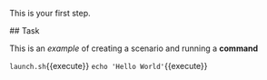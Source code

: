 This is your first step.

## Task

This is an _example_ of creating a scenario and running a **command**

`launch.sh`{{execute}}
`echo 'Hello World'`{{execute}}
